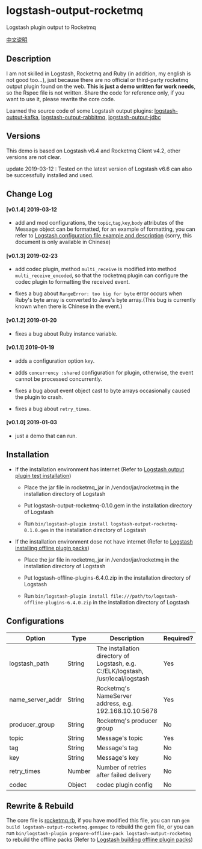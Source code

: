 # logstash-output-rocketmq

Logstash plugin output to Rocketmq

[中文说明](https://github.com/PriestTomb/logstash-output-rocketmq/blob/master/README_zh.md)

## Description

I am not skilled in Logstash, Rocketmq and Ruby (in addition, my english is not good too...), just because there are no official or third-party rocketmq output plugin found on the web. **This is just a demo written for work needs**, so the Rspec file is not written. Share the code for reference only, if you want to use it, please rewrite the core code.

Learned the source code of some Logstash output plugins: [logstash-output-kafka](https://github.com/logstash-plugins/logstash-output-kafka), [logstash-output-rabbitmq](https://github.com/logstash-plugins/logstash-output-rabbitmq), [logstash-output-jdbc](https://github.com/theangryangel/logstash-output-jdbc)

## Versions

This demo is based on Logstash v6.4 and Rocketmq Client v4.2, other versions are not clear.

update 2019-03-12 : Tested on the latest version of Logstash v6.6 can also be successfully installed and used.

## Change Log

#### [v0.1.4] 2019-03-12

* add and mod configurations, the `topic`,`tag`,`key`,`body` attributes of the Message object can be formatted, for an example of formatting, you can refer to [Logstash configuration file example and description](https://github.com/PriestTomb/logstash-output-rocketmq/blob/master/example/README.md) (sorry, this document is only available in Chinese)

#### [v0.1.3] 2019-02-23

* add codec plugin, method `multi_receive` is modified into method `multi_receive_encoded`, so that the rocketmq plugin can configure the codec plugin to formatting the received event.

* fixes a bug about `RangeError: too big for byte` error occurs when Ruby's byte array is converted to Java's byte array.(This bug is currently known when there is Chinese in the event.)

#### [v0.1.2] 2019-01-20

* fixes a bug about Ruby instance variable.

#### [v0.1.1] 2019-01-19

* adds a configuration option `key`.

* adds `concurrency :shared` configuration for plugin, otherwise, the event cannot be processed concurrently.

* fixes a bug about event object cast to byte arrays occasionally caused the plugin to crash.

* fixes a bug about `retry_times`.

#### [v0.1.0] 2019-01-03

* just a demo that can run.

## Installation

* If the installation environment has internet (Refer to [Logstash output plugin test installation](https://www.elastic.co/guide/en/logstash/current/_how_to_write_a_logstash_output_plugin.html#_test_installation_4))

  * Place the jar file in rocketmq_jar in /vendor/jar/rocketmq in the installation directory of Logstash

  * Put logstash-output-rocketmq-0.1.0.gem in the installation directory of Logstash

  * Run `bin/logstash-plugin install logstash-output-rocketmq-0.1.0.gem` in the installation directory of Logstash

* If the installation environment dose not have internet (Refer to [Logstash installing offline plugin packs](https://www.elastic.co/guide/en/logstash/current/offline-plugins.html#installing-offline-packs))

  * Place the jar file in rocketmq_jar in /vendor/jar/rocketmq in the installation directory of Logstash

  * Put logstash-offline-plugins-6.4.0.zip in the installation directory of Logstash

  * Run `bin/logstash-plugin install file:///path/to/logstash-offline-plugins-6.4.0.zip` in the installation directory of Logstash

## Configurations

|Option|Type|Description|Required?|Default|
|---|---|---|---|---|
|logstash_path|String|The installation directory of Logstash, e.g. C:/ELK/logstash, /usr/local/logstash|Yes||
|name_server_addr|String|Rocketmq's NameServer address, e.g. 192.168.10.10:5678|Yes||
|producer_group|String|Rocketmq's producer group|No|defaultProducerGroup|
|topic|String|Message's topic|Yes||
|tag|String|Message's tag|No|defaultTag|
|key|String|Message's key|No|defaultKey|
|retry_times|Number|Number of retries after failed delivery|No|2|
|codec|Object|codec plugin config|No|plain|

## Rewrite & Rebuild

The core file is [rocketmq.rb](https://github.com/PriestTomb/logstash-output-rocketmq/blob/master/lib/logstash/outputs/rocketmq.rb), if you have modified this file, you can run `gem build logstash-output-rocketmq.gemspec` to rebuild the gem file, or you can run `bin/logstash-plugin prepare-offline-pack logstash-output-rocketmq` to rebuild the offline packs (Refer to [Logstash building offline plugin packs](https://www.elastic.co/guide/en/logstash/current/offline-plugins.html#building-offline-packs))

